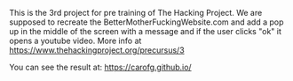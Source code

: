 This is the 3rd project for pre training of The Hacking Project.
We are supposed to recreate the BetterMotherFuckingWebsite.com and add a pop up
in the middle of the screen with a message and if the user clicks "ok" it opens a youtube video.
More info at https://www.thehackingproject.org/precursus/3

You can see the result at: https://carofg.github.io/
